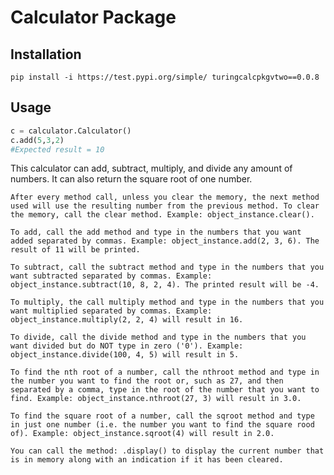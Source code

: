 # Calculator Package

## Installation
`pip install -i https://test.pypi.org/simple/ turingcalcpkgvtwo==0.0.8`

## Usage
```python
c = calculator.Calculator()
c.add(5,3,2)
#Expected result = 10
```

This calculator can add, subtract, multiply, and divide any amount of numbers. It can also return the square root of one number.

    After every method call, unless you clear the memory, the next method used will use the resulting number from the previous method. To clear the memory, call the clear method. Example: object_instance.clear(). 
    
    To add, call the add method and type in the numbers that you want added separated by commas. Example: object_instance.add(2, 3, 6). The result of 11 will be printed.

    To subtract, call the subtract method and type in the numbers that you want subtracted separated by commas. Example: object_instance.subtract(10, 8, 2, 4). The printed result will be -4.

    To multiply, the call multiply method and type in the numbers that you want multiplied separated by commas. Example: object_instance.multiply(2, 2, 4) will result in 16.

    To divide, call the divide method and type in the numbers that you want divided but do NOT type in zero ('0'). Example: object_instance.divide(100, 4, 5) will result in 5.

    To find the nth root of a number, call the nthroot method and type in the number you want to find the root or, such as 27, and then separated by a comma, type in the root of the number that you want to find. Example: object_instance.nthroot(27, 3) will result in 3.0.

    To find the square root of a number, call the sqroot method and type in just one number (i.e. the number you want to find the square rood of). Example: object_instance.sqroot(4) will result in 2.0.
    
    You can call the method: .display() to display the current number that is in memory along with an indication if it has been cleared.